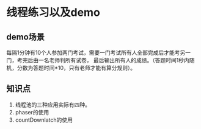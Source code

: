 # 线程练习以及demo

## demo场景
 每隔1分钟有10个人参加两门考试，需要一门考试所有人全部完成后才能考另一门，考完后由一名老师判所有试卷，
 最后输出所有人的成绩。（答题时间1秒内随机，分数为答题时间*10，只有老师才能有算分规则）。
## 知识点
 1. 线程池的三种应用实际有四种。
 2. phaser的使用
 3. countDownlatch的使用
 
 
